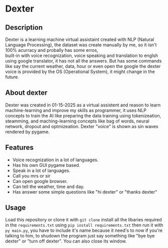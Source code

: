 # Dexter
## Description
Dexter is a learning machine virtual assistaint created with NLP (Natural Language Processing), the 
dataset was create manually by me, so it isn't 100% acurracy and probally has some erros,  
built-in with voice recognization, voice speaking and translation to englsh using google translator, 
it has not all the answers. But has some commands like say the current weather, data, hour or
even open the google the dexter voice is provided by the OS (Operational System), it might change in the future.

## About dexter
Dexter was created in 01-15-2025 as a virtual assistent and reason to learn machine-learning and improve my skills
as programmer, it uses NLP concepts to train the AI like preparing the data training using tokenizeation, steamming,
and maching-learning concepts like bag of words, neural network, dropout and optmizeation. Dexter "voice" is shown as 
sin waves rendered by pygame.

## Features
- Voice recognization in a lot of languages.
- Has his own GUI pygame based.
- Speak in a lot of languages.
- Call you mrs or sir
- Can open google browser.
- Can tell the weather, time and day.
- Has answer some simple questions like "hi dexter" or "thanks dexter"

## Usage
Load this repository or clone it with `git clone` install all the libaries required in the `requirements.txt`
using `pip install requirements.txt` then run it with `py main.py`, you have to include it's name because it
need's to now if you're talking to him, to shudown the program just say something like "bye bye dexter" or 
"turn off dexter". You can also close its window.
